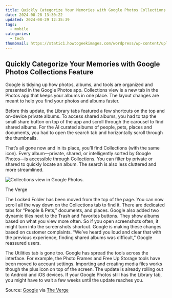 ```yaml
---
title: Quickly Categorize Your Memories with Google Photos Collections Feature
date: 2024-08-28 13:30:22
updated: 2024-08-29 12:35:39
tags:
  - mobile
categories:
  - tech
thumbnail: https://static1.howtogeekimages.com/wordpress/wp-content/uploads/2024/08/google_photos_collections_hed.jpg
---
```


## Quickly Categorize Your Memories with Google Photos Collections Feature

Google is tidying up how photos, albums, and tools are organized and presented in the Google Photos app. Collections view is a new tab in the Photos app that keeps your albums in one place. The layout changes are meant to help you find your photos and albums faster.

 Before this update, the Library tabs featured a few shortcuts on the top and on-device private albums. To access shared albums, you had to tap the small share button on top of the app and scroll through the carousel to find shared albums. For the AI curated albums of people, pets, places and documents, you had to open the search tab and horizontally scroll through the thumbnails.

 That’s all gone now and in its place, you’ll find Collections (with the same icon). Every album—private, shared, or intelligently sorted by Google Photos—is accessible through Collections. You can filter by private or shared to quickly locate an album. The search is also less cluttered and more streamlined.

![Collections view in Google Photos.](https://static1.howtogeekimages.com/wordpress/wp-content/uploads/2024/08/hkg1kyp2krqhfminei_zvuqrasnh8jwxpmeq3nsnjy4.jpg) 

The Verge

 The Locked Folder has been moved from the top of the page. You can now scroll all the way down on the Collections tab to find it. There are dedicated tabs for “People & Pets,” documents, and places. Google also added two dynamic tiles next to the Trash and Favorites buttons. They show albums based on what you view more often. So if you open screenshots often, it might turn into the screenshots shortcut. Google is making these changes based on customer complaints. “We’ve heard you loud and clear that with the previous experience, finding shared albums was difficult,” Google reassured users.

 The Utilities tab is gone too. Google has spread the tools across the interface. For example, the Photo Frames and Free Up Storage tools have been moved to account settings. Importing and creating media files works though the plus icon on top of the screen. The update is already rolling out to Android and iOS devices. If your Google Photos still has the Library tab, you might have to wait a few weeks until the update reaches you.

 Source: [Google](https://support.google.com/photos/thread/289829291?hl=en) via [The Verge](https://www.theverge.com/2024/8/9/24216637/google-photos-collections-library-update-ios-android)

<ins class="adsbygoogle"
     style="display:block"
     data-ad-format="autorelaxed"
     data-ad-client="ca-pub-7571918770474297"
     data-ad-slot="1223367746"></ins>



<ins class="adsbygoogle"
     style="display:block"
     data-ad-client="ca-pub-7571918770474297"
     data-ad-slot="8358498916"
     data-ad-format="auto"
     data-full-width-responsive="true"></ins>
